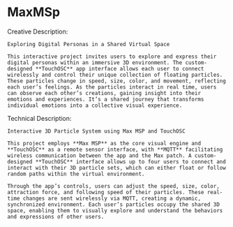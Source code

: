 # MaxMSp

Creative Description:

	Exploring Digital Personas in a Shared Virtual Space
	
	This interactive project invites users to explore and express their digital personas within an immersive 3D environment. The custom-designed **TouchOSC** app interface allows each user to connect wirelessly and control their unique collection of floating particles. These particles change in speed, size, color, and movement, reflecting each user’s feelings. As the particles interact in real time, users can observe each other’s creations, gaining insight into their emotions and experiences. It’s a shared journey that transforms individual emotions into a collective visual experience.
	
Technical Description:

	Interactive 3D Particle System using Max MSP and TouchOSC
	
	This project employs **Max MSP** as the core visual engine and **TouchOSC** as a remote sensor interface, with **MQTT** facilitating wireless communication between the app and the Max patch. A custom-designed **TouchOSC** interface allows up to four users to connect and interact with their 3D particle sets, which can either float or follow random paths within the virtual environment.
	
	Through the app’s controls, users can adjust the speed, size, color, attraction force, and following speed of their particles. These real-time changes are sent wirelessly via MQTT, creating a dynamic, synchronized environment. Each user’s particles occupy the shared 3D space, enabling them to visually explore and understand the behaviors and expressions of other users.
